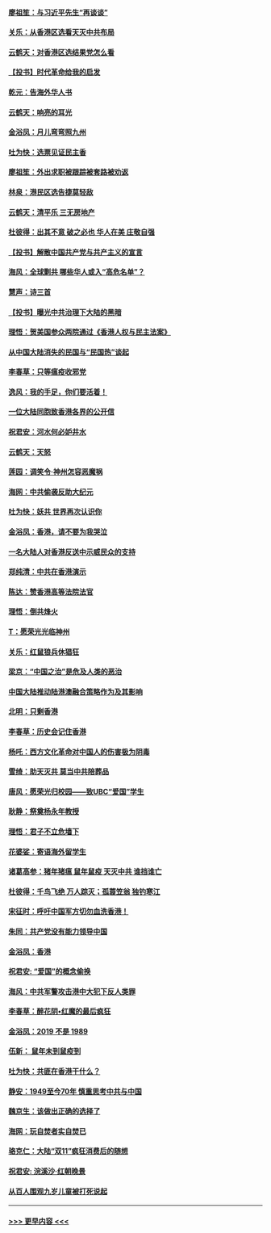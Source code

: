 #### [廖祖笙：与习近平先生“再谈谈”](../pages/nsc993/n11687005.md?t=11282255) 
#### [关乐：从香港区选看天灭中共布局](../pages/nsc993/n11686647.md?t=11282255) 
#### [云鹤天：对香港区选结果党怎么看](../pages/nsc993/n11686216.md?t=11282255) 
#### [【投书】时代革命给我的启发](../pages/nsc993/n11684287.md?t=11282255) 
#### [乾元：告海外华人书](../pages/nsc993/n11684044.md?t=11282255) 
#### [云鹤天：响亮的耳光](../pages/nsc993/n11684254.md?t=11282255) 
#### [金浴凤：月儿弯弯照九州](../pages/nsc993/n11684231.md?t=11282255) 
#### [吐为快：选票见证民主香](../pages/nsc993/n11684206.md?t=11282255) 
#### [廖祖笙：外出求职被跟踪被套路被劝返](../pages/nsc993/n11683874.md?t=11282255) 
#### [林泉：港民区选告捷莫轻敌](../pages/nsc993/n11683930.md?t=11282255) 
#### [云鹤天：清平乐 三无房地产](../pages/nsc993/n11681521.md?t=11282255) 
#### [杜彼得：出其不意 破之必也 华人在美 庄敬自强](../pages/nsc993/n11679554.md?t=11282255) 
#### [【投书】解散中国共产党与共产主义的宣言](../pages/nsc993/n11679177.md?t=11282255) 
#### [海风：全球剿共 哪些华人或入“高危名单”？](../pages/nsc993/n11678617.md?t=11282255) 
#### [慧声：诗三首](../pages/nsc993/n11678848.md?t=11282255) 
#### [【投书】曝光中共治理下大陆的黑暗](../pages/nsc993/n11678674.md?t=11282255) 
#### [理悟：贺美国参众两院通过《香港人权与民主法案》](../pages/nsc993/n11678104.md?t=11282255) 
#### [从中国大陆消失的民国与“民国热”谈起](../pages/nsc993/n11678075.md?t=11282255) 
#### [李春草：只等瘟疫收邪党](../pages/nsc993/n11677308.md?t=11282255) 
#### [逸风：我的手足，你们要活着！](../pages/nsc993/n11676352.md?t=11282255) 
#### [一位大陆同胞致香港各界的公开信](../pages/nsc993/n11675761.md?t=11282255) 
#### [祝君安：河水何必妒井水](../pages/nsc993/n11675746.md?t=11282255) 
#### [云鹤天：天怒](../pages/nsc993/n11675718.md?t=11282255) 
#### [莲园：调笑令‧神州怎容恶魔祸](../pages/nsc993/n11675648.md?t=11282255) 
#### [海网：中共偷袭反助大纪元](../pages/nsc993/n11673515.md?t=11282255) 
#### [吐为快：妖共 世界再次认识你](../pages/nsc993/n11673506.md?t=11282255) 
#### [金浴凤：香港，请不要为我哭泣](../pages/nsc993/n11673248.md?t=11282255) 
#### [一名大陆人对香港反送中示威民众的支持](../pages/nsc993/n11672615.md?t=11282255) 
#### [郑纯清：中共在香港演示](../pages/nsc993/n11670539.md?t=11282255) 
#### [陈达：赞香港高等法院法官](../pages/nsc993/n11669542.md?t=11282255) 
#### [理悟：倒共烽火](../pages/nsc993/n11668844.md?t=11282255) 
#### [T：愿荣光光临神州](../pages/nsc993/n11668421.md?t=11282255) 
#### [关乐：红鼠狼兵休猖狂](../pages/nsc993/n11668378.md?t=11282255) 
#### [梁京：“中国之治”是危及人类的恶治](../pages/nsc993/n11668328.md?t=11282255) 
#### [中国大陆推动陆港澳融合策略作为及其影响](../pages/nsc993/n11668157.md?t=11282255) 
#### [北明：只剩香港](../pages/nsc993/n11668002.md?t=11282255) 
#### [李春草：历史会记住香港](../pages/nsc993/n11667927.md?t=11282255) 
#### [杨吒：西方文化革命对中国人的伤害极为阴毒](../pages/nsc993/n11664521.md?t=11282255) 
#### [雪绮：助天灭共 莫当中共陪葬品](../pages/nsc993/n11662650.md?t=11282255) 
#### [唐风：愿荣光归校园——致UBC“爱国”学生](../pages/nsc993/n11662194.md?t=11282255) 
#### [耿静：祭奠杨永年教授](../pages/nsc993/n11662514.md?t=11282255) 
#### [理悟：君子不立危墙下](../pages/nsc993/n11662172.md?t=11282255) 
#### [花婆娑：寄语海外留学生](../pages/nsc993/n11662121.md?t=11282255) 
#### [诸葛高参：猪年猪瘟 鼠年鼠疫 天灭中共 谁挡谁亡](../pages/nsc993/n11661980.md?t=11282255) 
#### [杜彼得：千鸟飞绝 万人踪灭；孤蓑笠翁 独钓寒江](../pages/nsc993/n11661170.md?t=11282255) 
#### [宋征时：呼吁中国军方切勿血洗香港！](../pages/nsc993/n11415318.md?t=11282255) 
#### [朱同：共产党没有能力领导中国](../pages/nsc993/n11660421.md?t=11282255) 
#### [金浴凤：香港](../pages/nsc993/n11660419.md?t=11282255) 
#### [祝君安: “爱国”的概念偷换](../pages/nsc993/n11659706.md?t=11282255) 
#### [海风：中共军警攻击港中大犯下反人类罪](../pages/nsc993/n11659632.md?t=11282255) 
#### [李春草：醉花阴•红魔的最后疯狂](../pages/nsc993/n11659287.md?t=11282255) 
#### [金浴凤：2019 不是 1989](../pages/nsc993/n11657663.md?t=11282255) 
#### [伍新： 鼠年未到鼠疫到](../pages/nsc993/n11655098.md?t=11282255) 
#### [吐为快：共匪在香港干什么？](../pages/nsc993/n11654891.md?t=11282255) 
#### [静安：1949至今70年 慎重思考中共与中国](../pages/nsc993/n11651244.md?t=11282255) 
#### [魏京生：该做出正确的选择了](../pages/nsc993/n11653084.md?t=11282255) 
#### [海网：玩自焚者实自焚已](../pages/nsc993/n11652423.md?t=11282255) 
#### [骆克仁：大陆“双11”疯狂消费后的随想](../pages/nsc993/n11652305.md?t=11282255) 
#### [祝君安: 浣溪沙·红朝晚景](../pages/nsc993/n11652258.md?t=11282255) 
#### [从百人围观九岁儿童被打死说起](../pages/nsc993/n11651030.md?t=11282255) 

----
#### [ >>> 更早内容 <<< ](../indexes/nsc993-earlier.md)
